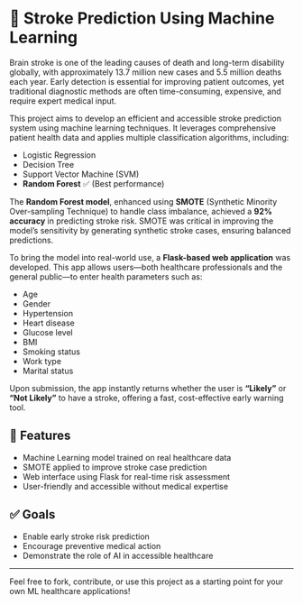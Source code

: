 # 🧠 Stroke Prediction Using Machine Learning

Brain stroke is one of the leading causes of death and long-term disability globally, with approximately 13.7 million new cases and 5.5 million deaths each year. Early detection is essential for improving patient outcomes, yet traditional diagnostic methods are often time-consuming, expensive, and require expert medical input.

This project aims to develop an efficient and accessible stroke prediction system using machine learning techniques. It leverages comprehensive patient health data and applies multiple classification algorithms, including:

- Logistic Regression  
- Decision Tree  
- Support Vector Machine (SVM)  
- **Random Forest** ✅ (Best performance)

The **Random Forest model**, enhanced using **SMOTE** (Synthetic Minority Over-sampling Technique) to handle class imbalance, achieved a **92% accuracy** in predicting stroke risk. SMOTE was critical in improving the model’s sensitivity by generating synthetic stroke cases, ensuring balanced predictions.

To bring the model into real-world use, a **Flask-based web application** was developed. This app allows users—both healthcare professionals and the general public—to enter health parameters such as:

- Age  
- Gender  
- Hypertension  
- Heart disease  
- Glucose level  
- BMI  
- Smoking status  
- Work type  
- Marital status  

Upon submission, the app instantly returns whether the user is **“Likely”** or **“Not Likely”** to have a stroke, offering a fast, cost-effective early warning tool.

## 🚀 Features
- Machine Learning model trained on real healthcare data
- SMOTE applied to improve stroke case prediction
- Web interface using Flask for real-time risk assessment
- User-friendly and accessible without medical expertise

## ✅ Goals
- Enable early stroke risk prediction
- Encourage preventive medical action
- Demonstrate the role of AI in accessible healthcare

---

Feel free to fork, contribute, or use this project as a starting point for your own ML healthcare applications!
